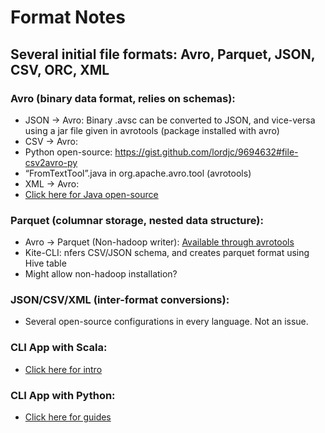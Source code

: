 # Format Notes

## Several initial file formats: Avro, Parquet, JSON, CSV, ORC, XML

### Avro (binary data format, relies on schemas):
* JSON -> Avro: Binary .avsc can be converted to JSON, and vice-versa using a jar file given in avrotools (package installed with avro) 
* CSV -> Avro: 
 * Python open-source: https://gist.github.com/lordjc/9694632#file-csv2avro-py
 * “FromTextTool”.java in org.apache.avro.tool (avrotools)
*	XML -> Avro: 
 * [Click here for Java open-source](https://github.com/stealthly/xml-avro)

### Parquet (columnar storage, nested data structure):
*	Avro -> Parquet (Non-hadoop writer): [Available through avrotools](http://blog.cloudera.com/blog/2014/05/how-to-convert-existing-data-into-parquet/)
* Kite-CLI: nfers CSV/JSON schema, and creates parquet format using Hive table 
 * Might allow non-hadoop installation?

###	JSON/CSV/XML (inter-format conversions):
* Several open-source configurations in every language. Not an issue. 

### CLI App with Scala:
* [Click here for intro](http://www.scala-sbt.org/0.13/docs/Command-Line-Applications.html)

### CLI App with Python:
* [Click here for guides](http://docs.python-guide.org/en/latest/scenarios/cli/)







